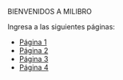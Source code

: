 BIENVENIDOS A MILIBRO

Ingresa a las siguientes páginas:

- [Página 1](Untitled1.ipynb)
- [Página 2](Untitled2.ipynb)
- [Página 3](Untitled3.ipynb)
- [Página 4](Untitled4.ipynb)